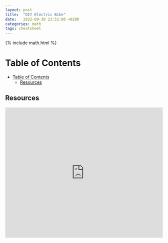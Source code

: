 ```yaml
---
layout: post
title:  "DIY Electric Bike"
date:   2022-09-30 23:51:00 +0200
categories: math
tags: cheatsheet
---
```

{% include math.html %}
<!--more-->

# Table of Contents
- [Table of Contents](#table-of-contents)
  - [Resources](#resources)

## Resources

<iframe width="100%" height="415" src="https://www.youtube.com/embed/7VRLk9zUc4Q" title="YouTube video player" frameborder="0" allow="accelerometer; autoplay; clipboard-write; encrypted-media; gyroscope; picture-in-picture" allowfullscreen></iframe>
